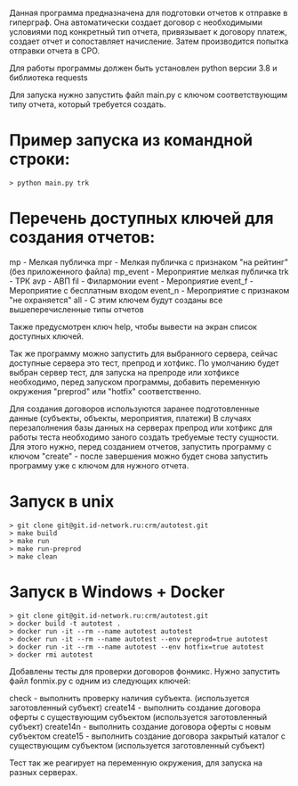 
Данная программа предназначена для подготовки отчетов к отправке в гиперграф. Она автоматически создает договор с необходимыми условиями под конкретный тип отчета, привязывает к договору платеж, создает отчет и сопоставляет начисление. Затем производится попытка отправки отчета в СРО.

Для работы программы должен быть установлен python версии 3.8 и библиотека requests

Для запуска нужно запустить файл main.py с ключом соответствующим типу отчета, который требуется создать.

# Пример запуска из командной строки:
```
> python main.py trk
```

# Перечень доступных ключей для создания отчетов:
mp - Мелкая публичка
mpr - Мелкая публичка с признаком "на рейтинг" (без приложенного файла)
mp_event - Мероприятие мелкая публичка
trk - ТРК
avp - АВП
fil - Филармонии
event - Мероприятие
event_f - Мероприятие с бесплатным входом
event_n - Мероприятие с признаком "не охраняется"
all - С этим ключем будут созданы все вышеперечисленные типы отчетов

Также предусмотрен ключ help, чтобы вывести на экран список доступных ключей.

Так же программу можно запустить для выбранного сервера, сейчас доступные сервера это тест, препрод и хотфикс. По умолчанию будет выбран сервер тест, для запуска на препроде или хотфиксе необходимо, перед запуском программы, добавить переменную окружения "preprod" или "hotfix" соответственно.

Для создания договоров используются заранее подготовленные данные (субъекты, объекты, мероприятия, платежи) В случаях перезаполнения базы данных на серверах препрод или хотфикс для работы теста необходимо заного создать требуемые тесту сущности. Для этого нужно, перед созданием отчетов, запустить программу с ключом "create" - после завершения можно будет снова запустить программу уже с ключом для нужного отчета.


# Запуск в unix
```
> git clone git@git.id-network.ru:crm/autotest.git
> make build
> make run
> make run-preprod
> make clean
```

# Запуск в Windows + Docker
```
> git clone git@git.id-network.ru:crm/autotest.git
> docker build -t autotest .
> docker run -it --rm --name autotest autotest
> docker run -it --rm --name autotest --env preprod=true autotest
> docker run -it --rm --name autotest --env hotfix=true autotest
> docker rmi autotest
```

Добавлены тесты для проверки договоров фонмикс.
Нужно запустить файл fonmix.py с одним из следующих ключей:

check - выполнить проверку наличия субъекта. (используется заготовленный субъект)
create14 - выполнить создание договора оферты с существующим субъектом (используется заготовленный субъект)
create14n - выполнить создание договора оферты с новым субъектом
create15 - выполнить создание договора закрытый каталог с существующим субъектом (используется заготовленный субъект)

Тест так же реагирует на переменную окружения, для запуска на разных серверах.

